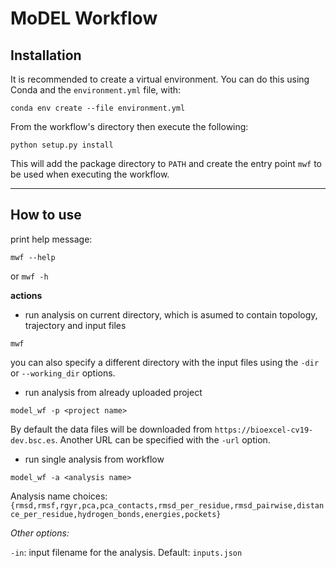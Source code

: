 # MoDEL Workflow



## Installation

It is recommended to create a virtual environment. You can do this using Conda and the `environment.yml` file, with:

```conda env create --file environment.yml```

From the workflow's directory then execute the following:

```python setup.py install```

This will add the package directory to `PATH` and create the entry point `mwf` to be used when executing the workflow.

---

## How to use

print help message:

```mwf --help```

or  ```mwf -h```

**actions**

* run analysis on current directory, which is asumed to contain topology, trajectory and input files

```mwf```

you can also specify a different directory with the input files using the `-dir` or `--working_dir` options.

* run analysis from already uploaded project

```model_wf -p <project name>```

By default the data files will be downloaded from `https://bioexcel-cv19-dev.bsc.es`. Another URL can be specified with the `-url` option.

* run single analysis from workflow

```model_wf -a <analysis name>```

Analysis name choices: `{rmsd,rmsf,rgyr,pca,pca_contacts,rmsd_per_residue,rmsd_pairwise,distance_per_residue,hydrogen_bonds,energies,pockets}`

_Other options:_

`-in`: input filename for the analysis. Default: `inputs.json`

